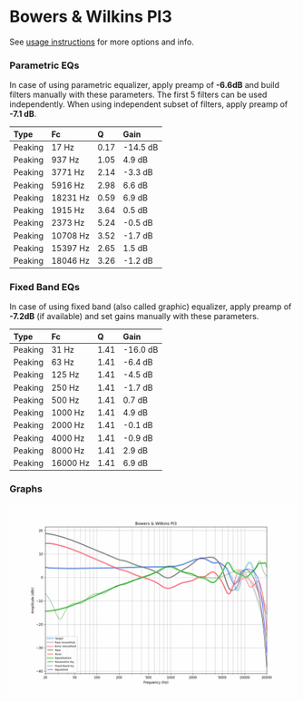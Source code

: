 # Bowers & Wilkins PI3
See [usage instructions](https://github.com/jaakkopasanen/AutoEq#usage) for more options and info.

### Parametric EQs
In case of using parametric equalizer, apply preamp of **-6.6dB** and build filters manually
with these parameters. The first 5 filters can be used independently.
When using independent subset of filters, apply preamp of **-7.1 dB**.

| Type    | Fc       |    Q | Gain     |
|:--------|:---------|:-----|:---------|
| Peaking | 17 Hz    | 0.17 | -14.5 dB |
| Peaking | 937 Hz   | 1.05 | 4.9 dB   |
| Peaking | 3771 Hz  | 2.14 | -3.3 dB  |
| Peaking | 5916 Hz  | 2.98 | 6.6 dB   |
| Peaking | 18231 Hz | 0.59 | 6.9 dB   |
| Peaking | 1915 Hz  | 3.64 | 0.5 dB   |
| Peaking | 2373 Hz  | 5.24 | -0.5 dB  |
| Peaking | 10708 Hz | 3.52 | -1.7 dB  |
| Peaking | 15397 Hz | 2.65 | 1.5 dB   |
| Peaking | 18046 Hz | 3.26 | -1.2 dB  |

### Fixed Band EQs
In case of using fixed band (also called graphic) equalizer, apply preamp of **-7.2dB**
(if available) and set gains manually with these parameters.

| Type    | Fc       |    Q | Gain     |
|:--------|:---------|:-----|:---------|
| Peaking | 31 Hz    | 1.41 | -16.0 dB |
| Peaking | 63 Hz    | 1.41 | -6.4 dB  |
| Peaking | 125 Hz   | 1.41 | -4.5 dB  |
| Peaking | 250 Hz   | 1.41 | -1.7 dB  |
| Peaking | 500 Hz   | 1.41 | 0.7 dB   |
| Peaking | 1000 Hz  | 1.41 | 4.9 dB   |
| Peaking | 2000 Hz  | 1.41 | -0.1 dB  |
| Peaking | 4000 Hz  | 1.41 | -0.9 dB  |
| Peaking | 8000 Hz  | 1.41 | 2.9 dB   |
| Peaking | 16000 Hz | 1.41 | 6.9 dB   |

### Graphs
![](./Bowers%20&%20Wilkins%20PI3.png)
